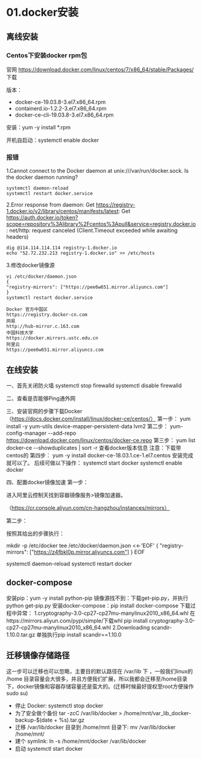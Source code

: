 # 01.docker安装

## 离线安装

### Centos下安装docker rpm包

官网 https://download.docker.com/linux/centos/7/x86_64/stable/Packages/ 下载

版本：
* docker-ce-19.03.8-3.el7.x86_64.rpm
* containerd.io-1.2.2-3.el7.x86_64.rpm
* docker-ce-cli-19.03.8-3.el7.x86_64.rpm

安装：yum -y install *.rpm

开机自启动：systemctl enable docker

### 报错
1.Cannot connect to the Docker daemon at unix:///var/run/docker.sock. Is the docker daemon running?
```
systemctl daemon-reload
systemctl restart docker.service
```
2.Error response from daemon: Get https://registry-1.docker.io/v2/library/centos/manifests/latest: Get https://auth.docker.io/token?scope=repository%3Alibrary%2Fcentos%3Apull&service=registry.docker.io: net/http: request canceled (Client.Timeout exceeded while awaiting headers)
```
dig @114.114.114.114 registry-1.docker.io
echo "52.72.232.213 registry-1.docker.io" >> /etc/hosts
```
3.修改docker镜像源
```
vi /etc/docker/daemon.json
{
"registry-mirrors": ["https://pee6w651.mirror.aliyuncs.com"]
}
systemctl restart docker.service

Docker 官方中国区
https://registry.docker-cn.com
网易
http://hub-mirror.c.163.com
中国科技大学
https://docker.mirrors.ustc.edu.cn
阿里云
https://pee6w651.mirror.aliyuncs.com
```

## 在线安装
一、首先关闭防火墙
systemctl stop firewalld
systemctl disable firewalld

二、查看是否能够Ping通外网

三、安装官网的步骤下载Docker
（https://docs.docker.com/install/linux/docker-ce/centos/）
第一步：
yum install -y yum-utils device-mapper-persistent-data lvm2
第二步：
yum-config-manager --add-repo https://download.docker.com/linux/centos/docker-ce.repo
第三步：
yum list docker-ce --showduplicates | sort -r            查看docker版本信息
注意：下载带centos的
第四步：
yum -y install docker-ce-18.03.1.ce-1.el7.centos
安装完成就可以了。
后续可做以下操作：
systemctl start docker
systemctl enable docker

四、配置docker镜像加速
第一步：

进入阿里云控制天找到容器镜像服务>镜像加速器。

（https://cr.console.aliyun.com/cn-hangzhou/instances/mirrors）

第二步：

按照其给出的步骤执行：

mkdir -p /etc/docker
tee /etc/docker/daemon.json <<-'EOF'
{
  "registry-mirrors": ["https://z4fbkl0p.mirror.aliyuncs.com"]
}
EOF

systemctl daemon-reload
systemctl restart docker

## docker-compose

安装pip：yum -y install python-pip
镜像源找不到：下载get-pip.py，并执行python get-pip.py
安装docker-compose：pip install docker-compose
下载过程中异常：
1.cryptography-3.0-cp27-cp27mu-manylinux2010_x86_64.whl
在https://mirrors.aliyun.com/pypi/simple/下载whl
pip install cryptography-3.0-cp27-cp27mu-manylinux2010_x86_64.whl
2.Downloading scandir-1.10.0.tar.gz
单独执行pip install scandir==1.10.0

## 迁移镜像存储路径

这一步可以迁移也可以忽略，主要目的默认路径在 /var/lib 下 ，一般我们linux的 /home 目录容量会大很多，并且方便我们扩展，所以我都会迁移至/home目录下，docker镜像和容器存储容量还是蛮大的。(迁移时候最好提权至root方便操作sudo su)

* 停止 Docker:  systemctl stop docker
* 为了安全做个备份 tar -zcC /var/lib/docker > /home/mnt/var_lib_docker-backup-$(date + %s).tar.gz
* 迁移 /var/lib/docker 目录到 /home/mnt 目录下: mv /var/lib/docker /home/mnt/
* 建个 symlink: ln -s /home/mnt/docker /var/lib/docker
* 启动 systemctl start docker

